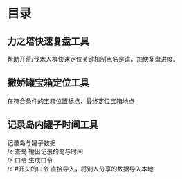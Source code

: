 # 目录
## 力之塔快速复盘工具
帮助开荒/伐木人群快速定位关键机制点名是谁，加快复盘进度。
## 撒娇罐宝箱定位工具
在符合条件的宝箱位置标点，最终定位宝箱地点
## 记录岛内罐子时间工具
记录岛与罐子数据  
/e 查岛          输出记录的岛与时间  
/e 口令          生成口令  
/e #开头的口令     直接导入，将别人分享的数据导入本地  
